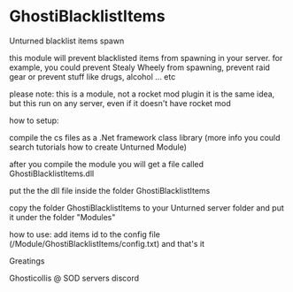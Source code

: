 # GhostiBlacklistItems
Unturned blacklist items spawn

this module will prevent blacklisted items from spawning in your server.
for example, you could prevent Stealy Wheely from spawning, prevent raid gear or prevent stuff like drugs, alcohol ... etc

please note:
this is a module, not a rocket mod plugin
it is the same idea, but this run on any server, even if it doesn't have rocket mod

how to setup:

compile the cs files as a .Net framework class library (more info you could search tutorials how to create Unturned Module)

after you compile the module you will get a file called GhostiBlacklistItems.dll

put the the dll file inside the folder GhostiBlacklistItems

copy the folder GhostiBlacklistItems to your Unturned server folder and put it under the folder "Modules"

how to use:
add items id to the config file (/Module/GhostiBlacklistItems/config.txt)
and that's it

Greatings

Ghosticollis @ SOD servers discord
